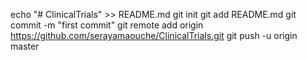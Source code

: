 echo "# ClinicalTrials" >> README.md
git init
git add README.md
git commit -m "first commit"
git remote add origin https://github.com/serayamaouche/ClinicalTrials.git
git push -u origin master
